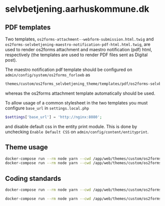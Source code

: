 # selvbetjening.aarhuskommune.dk

## PDF templates

Two templates, `os2forms-attachment--webform-submission.html.twig` and
`os2forms-selvbetjening-maestro-notification-pdf-html.html.twig`, are used to render os2forms attachment and maestro notification (pdf) html,
respectively (the templates are used to render PDF files sent as Digital post).

The maestro notification pdf template should be configured on
`admin/config/system/os2forms_forloeb` as

```sh
themes/custom/os2forms_selvbetjening_theme/templates/pdf/os2forms-selvbetjening-maestro-notification-pdf-html.html.twig
```

whereas the os2forms attachment template automatically should be used.

To allow usage of a common stylesheet in the two templates you
must configure `base_url` in `settings.local.php`

```php
$settings['base_url'] = 'http://nginx:8080';
```

and disable default css in the entity print module. This is done by
unchecking `Enable Default CSS` on `admin/config/content/entityprint`.

## Theme usage

```sh
docker-compose run --rm node yarn --cwd /app/web/themes/custom/os2forms_selvbetjening_theme install
docker-compose run --rm node yarn --cwd /app/web/themes/custom/os2forms_selvbetjening_theme build
```

## Coding standards

```sh
docker-compose run --rm node yarn --cwd /app/web/themes/custom/os2forms_selvbetjening_theme check-coding-standards
```

```sh
docker-compose run --rm node yarn --cwd /app/web/themes/custom/os2forms_selvbetjening_theme apply-coding-standards
```
